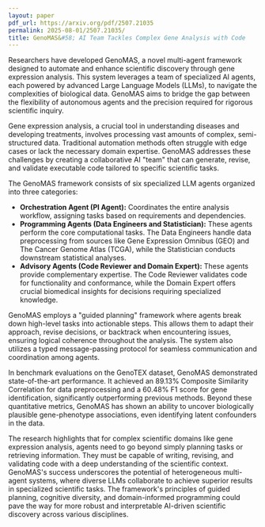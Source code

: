 ```yaml
---
layout: paper
pdf_url: https://arxiv.org/pdf/2507.21035
permalink: 2025-08-01/2507.21035/
title: GenoMAS&#58; AI Team Tackles Complex Gene Analysis with Code
---
```




Researchers have developed GenoMAS, a novel multi-agent framework designed to automate and enhance scientific discovery through gene expression analysis. This system leverages a team of specialized AI agents, each powered by advanced Large Language Models (LLMs), to navigate the complexities of biological data. GenoMAS aims to bridge the gap between the flexibility of autonomous agents and the precision required for rigorous scientific inquiry.

Gene expression analysis, a crucial tool in understanding diseases and developing treatments, involves processing vast amounts of complex, semi-structured data. Traditional automation methods often struggle with edge cases or lack the necessary domain expertise. GenoMAS addresses these challenges by creating a collaborative AI "team" that can generate, revise, and validate executable code tailored to specific scientific tasks.

The GenoMAS framework consists of six specialized LLM agents organized into three categories:

*   **Orchestration Agent (PI Agent):** Coordinates the entire analysis workflow, assigning tasks based on requirements and dependencies.
*   **Programming Agents (Data Engineers and Statistician):** These agents perform the core computational tasks. The Data Engineers handle data preprocessing from sources like Gene Expression Omnibus (GEO) and The Cancer Genome Atlas (TCGA), while the Statistician conducts downstream statistical analyses.
*   **Advisory Agents (Code Reviewer and Domain Expert):** These agents provide complementary expertise. The Code Reviewer validates code for functionality and conformance, while the Domain Expert offers crucial biomedical insights for decisions requiring specialized knowledge.

GenoMAS employs a "guided planning" framework where agents break down high-level tasks into actionable steps. This allows them to adapt their approach, revise decisions, or backtrack when encountering issues, ensuring logical coherence throughout the analysis. The system also utilizes a typed message-passing protocol for seamless communication and coordination among agents.

In benchmark evaluations on the GenoTEX dataset, GenoMAS demonstrated state-of-the-art performance. It achieved an 89.13% Composite Similarity Correlation for data preprocessing and a 60.48% F1 score for gene identification, significantly outperforming previous methods. Beyond these quantitative metrics, GenoMAS has shown an ability to uncover biologically plausible gene-phenotype associations, even identifying latent confounders in the data.

The research highlights that for complex scientific domains like gene expression analysis, agents need to go beyond simply planning tasks or retrieving information. They must be capable of writing, revising, and validating code with a deep understanding of the scientific context. GenoMAS's success underscores the potential of heterogeneous multi-agent systems, where diverse LLMs collaborate to achieve superior results in specialized scientific tasks. The framework's principles of guided planning, cognitive diversity, and domain-informed programming could pave the way for more robust and interpretable AI-driven scientific discovery across various disciplines.
